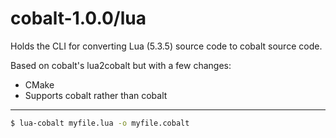 # cobalt-1.0.0/lua
Holds the CLI for converting Lua (5.3.5) source code to cobalt source code.

Based on cobalt's lua2cobalt but with a few changes:
- CMake
- Supports cobalt rather than cobalt
***
```bash
$ lua-cobalt myfile.lua -o myfile.cobalt
```